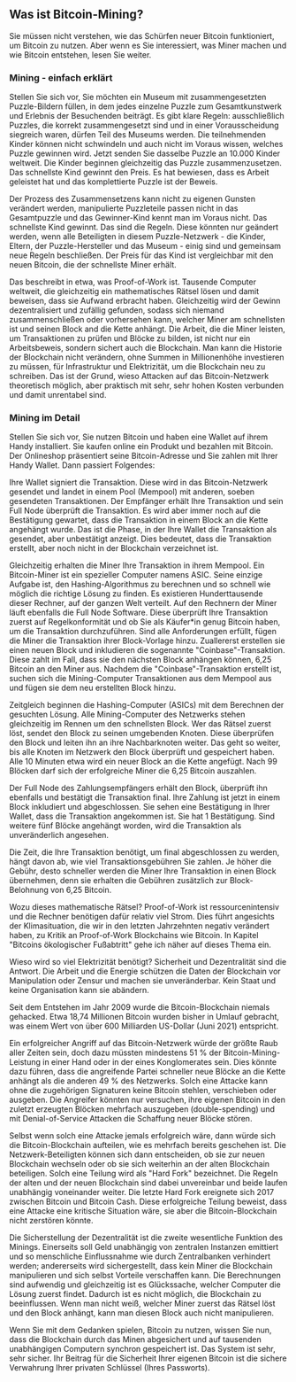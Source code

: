 ## Was ist Bitcoin-Mining?
Sie müssen nicht verstehen, wie das Schürfen neuer Bitcoin funktioniert, um Bitcoin zu nutzen. Aber wenn es Sie interessiert, was Miner machen und wie Bitcoin entstehen, lesen Sie weiter.

### Mining - einfach erklärt
Stellen Sie sich vor, Sie möchten ein Museum mit zusammengesetzten Puzzle-Bildern füllen, in dem jedes einzelne Puzzle zum Gesamtkunstwerk und Erlebnis der Besuchenden beiträgt. Es gibt klare Regeln: ausschließlich Puzzles, die korrekt zusammengesetzt sind und in einer Vorausscheidung siegreich waren, dürfen Teil des Museums werden. Die teilnehmenden Kinder können nicht schwindeln und auch nicht im Voraus wissen, welches Puzzle gewinnen wird. Jetzt senden Sie dasselbe Puzzle an 10.000 Kinder weltweit. Die Kinder beginnen gleichzeitig das Puzzle zusammenzusetzen. Das schnellste Kind gewinnt den Preis. Es hat bewiesen, dass es Arbeit geleistet hat und das komplettierte Puzzle ist der Beweis.

Der Prozess des Zusammensetzens kann nicht zu eigenen Gunsten verändert werden, manipulierte Puzzleteile passen nicht in das Gesamtpuzzle und das Gewinner-Kind kennt man im Voraus nicht. Das schnellste Kind gewinnt. Das sind die Regeln. Diese könnten nur geändert werden, wenn alle Beteiligten in diesem Puzzle-Netzwerk - die Kinder, Eltern, der Puzzle-Hersteller und das Museum - einig sind und gemeinsam neue Regeln beschließen. Der Preis für das Kind ist vergleichbar mit den neuen Bitcoin, die der schnellste Miner erhält.

Das beschreibt in etwa, was Proof-of-Work ist. Tausende Computer weltweit, die gleichzeitig ein mathematisches Rätsel lösen und damit beweisen, dass sie Aufwand erbracht haben. Gleichzeitig wird der Gewinn dezentralisiert und zufällig gefunden, sodass sich niemand zusammenschließen oder vorhersehen kann, welcher Miner am schnellsten ist und seinen Block and die Kette anhängt. Die Arbeit, die die Miner leisten, um Transaktionen zu prüfen und Blöcke zu bilden, ist nicht nur ein Arbeitsbeweis, sondern sichert auch die Blockchain. Man kann die Historie der Blockchain nicht verändern, ohne Summen in Millionenhöhe investieren zu müssen, für Infrastruktur und Elektrizität, um die Blockchain neu zu schreiben. Das ist der Grund, wieso Attacken auf das Bitcoin-Netzwerk theoretisch möglich, aber praktisch mit sehr, sehr hohen Kosten verbunden und damit unrentabel sind. 

### Mining im Detail
Stellen Sie sich vor, Sie nutzen Bitcoin und haben eine Wallet auf ihrem Handy installiert. Sie kaufen online ein Produkt und bezahlen mit Bitcoin. Der Onlineshop präsentiert seine Bitcoin-Adresse und Sie zahlen mit Ihrer Handy Wallet. Dann passiert Folgendes: 

Ihre Wallet signiert die Transaktion. Diese wird in das Bitcoin-Netzwerk gesendet und landet in einem Pool (Mempool) mit anderen, soeben gesendeten Transaktionen. Der Empfänger erhält Ihre Transaktion und sein Full Node überprüft die Transaktion. 
Es wird aber immer noch auf die Bestätigung gewartet, dass die Transaktion in einem Block an die Kette angehängt wurde. Das ist die Phase, in der Ihre Wallet die Transaktion als gesendet, aber unbestätigt anzeigt. Dies bedeutet, dass die Transaktion erstellt, aber noch nicht in der Blockchain verzeichnet ist. 

Gleichzeitig erhalten die Miner Ihre Transaktion in ihrem Mempool. Ein Bitcoin-Miner ist ein spezieller Computer namens ASIC. Seine einzige Aufgabe ist, den Hashing-Algorithmus zu berechnen und so schnell wie möglich die richtige Lösung zu finden. Es existieren Hunderttausende dieser Rechner, auf der ganzen Welt verteilt. Auf den Rechnern der Miner läuft ebenfalls die Full Node Software. Diese überprüft Ihre Transaktion zuerst auf Regelkonformität und ob Sie als Käufer*in genug Bitcoin haben, um die Transaktion durchzuführen. Sind alle Anforderungen erfüllt, fügen die Miner die Transaktion ihrer Block-Vorlage hinzu. Zuallererst erstellen sie einen neuen Block und inkludieren die sogenannte "Coinbase"-Transaktion. Diese zahlt im Fall, dass sie den nächsten Block anhängen können, 6,25 Bitcoin an den Miner aus. Nachdem die "Coinbase"-Transaktion erstellt ist, suchen sich die Mining-Computer Transaktionen aus dem Mempool aus und fügen sie dem neu erstellten Block hinzu.

Zeitgleich beginnen die Hashing-Computer (ASICs) mit dem Berechnen der gesuchten Lösung. Alle Mining-Computer des Netzwerks stehen gleichzeitig im Rennen um den schnellsten Block. Wer das Rätsel zuerst löst, sendet den Block zu seinen umgebenden Knoten. Diese überprüfen den Block und leiten ihn an ihre Nachbarknoten weiter. Das geht so weiter, bis alle Knoten im Netzwerk den Block überprüft und gespeichert haben. Alle 10 Minuten etwa wird ein neuer Block an die Kette angefügt. Nach 99 Blöcken darf sich der erfolgreiche Miner die 6,25 Bitcoin auszahlen. 

Der Full Node des Zahlungsempfängers erhält den Block, überprüft ihn ebenfalls und bestätigt die Transaktion final. Ihre Zahlung ist jetzt in einem Block inkludiert und abgeschlossen. Sie sehen eine Bestätigung in Ihrer Wallet, dass die Transaktion angekommen ist. Sie hat 1 Bestätigung. Sind weitere fünf Blöcke angehängt worden, wird die Transaktion als unveränderlich angesehen.

Die Zeit, die Ihre Transaktion benötigt, um final abgeschlossen zu werden, hängt davon ab, wie viel Transaktionsgebühren Sie zahlen. Je höher die Gebühr, desto schneller werden die Miner Ihre Transaktion in einen Block übernehmen, denn sie erhalten die Gebühren zusätzlich zur Block-Belohnung von 6,25 Bitcoin.

Wozu dieses mathematische Rätsel? Proof-of-Work ist ressourcenintensiv und die Rechner benötigen dafür relativ viel Strom. Dies führt angesichts der Klimasituation, die wir in den letzten Jahrzehnten negativ verändert haben, zu Kritik an Proof-of-Work Blockchains wie Bitcoin. In Kapitel "Bitcoins ökologischer Fußabtritt" gehe ich näher auf dieses Thema ein.

Wieso wird so viel Elektrizität benötigt? Sicherheit und Dezentralität sind die Antwort. Die Arbeit und die Energie schützen die Daten der Blockchain vor Manipulation oder Zensur und machen sie unveränderbar. Kein Staat und keine Organisation kann sie abändern.

Seit dem Entstehen im Jahr 2009 wurde die Bitcoin-Blockchain niemals gehacked. Etwa 18,74 Millionen Bitcoin wurden bisher in Umlauf gebracht, was einem Wert von über 600 Milliarden US-Dollar (Juni 2021) entspricht. 

Ein erfolgreicher Angriff auf das Bitcoin-Netzwerk würde der größte Raub aller Zeiten sein, doch dazu müssten mindestens 51 % der Bitcoin-Mining-Leistung in einer Hand oder in der eines Konglomerates sein. Dies könnte dazu führen, dass die angreifende Partei schneller neue Blöcke an die Kette anhängt als die anderen 49 % des Netzwerks.  Solch eine Attacke kann ohne die zugehörigen Signaturen keine Bitcoin stehlen, verschieben oder ausgeben. Die Angreifer könnten nur versuchen, ihre eigenen Bitcoin in den zuletzt erzeugten Blöcken mehrfach auszugeben (double-spending) und mit Denial-of-Service Attacken die Schaffung neuer Blöcke stören. 

Selbst wenn solch eine Attacke jemals erfolgreich wäre, dann würde sich die Bitcoin-Blockchain aufteilen, wie es mehrfach bereits geschehen ist. Die Netzwerk-Beteiligten können sich dann entscheiden, ob sie zur neuen Blockchain wechseln oder ob sie sich weiterhin an der alten Blockchain beteiligen. Solch eine Teilung wird als "Hard Fork" bezeichnet. Die Regeln der alten und der neuen Blockchain sind dabei unvereinbar und beide laufen unabhängig voneinander weiter. Die letzte Hard Fork ereignete sich 2017 zwischen Bitcoin und Bitcoin Cash. Diese erfolgreiche Teilung beweist, dass eine Attacke eine kritische Situation wäre, sie aber die Bitcoin-Blockchain nicht zerstören könnte.  

Die Sicherstellung der Dezentralität ist die zweite wesentliche Funktion des Minings. Einerseits soll Geld unabhängig von zentralen Instanzen emittiert und so menschliche Einflussnahme wie durch Zentralbanken verhindert werden; andererseits wird sichergestellt, dass kein Miner die Blockchain manipulieren und sich selbst Vorteile verschaffen kann. Die Berechnungen sind aufwendig und gleichzeitig ist es Glückssache, welcher Computer die Lösung zuerst findet. Dadurch ist es nicht möglich, die Blockchain zu beeinflussen. Wenn man nicht weiß, welcher Miner zuerst das Rätsel löst und den Block anhängt, kann man diesen Block auch nicht manipulieren.

Wenn Sie mit dem Gedanken spielen, Bitcoin zu nutzen, wissen Sie nun, dass die Blockchain durch das Minen abgesichert und auf tausenden unabhängigen Computern synchron gespeichert ist. Das System ist sehr, sehr sicher. Ihr Beitrag für die Sicherheit Ihrer eigenen Bitcoin ist die sichere Verwahrung Ihrer privaten Schlüssel (Ihres Passworts).
